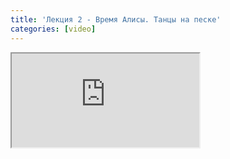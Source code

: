 ```yaml
---
title: 'Лекция 2 - Время Алисы. Танцы на песке'
categories: [video]
---
```

<iframe src="http://www.youtube.com/embed/0LMZ8B7lRFU" class="youtube"></iframe>
